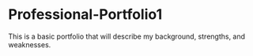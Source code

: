 # Professional-Portfolio1
This is a basic portfolio that will describe my background, strengths, and weaknesses.
